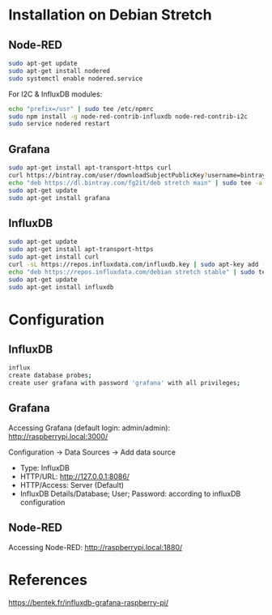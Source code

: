 # Installation on Debian Stretch
## Node-RED
```bash
sudo apt-get update
sudo apt-get install nodered
sudo systemctl enable nodered.service
```

For I2C & InfluxDB modules:
```bash
echo "prefix=/usr" | sudo tee /etc/npmrc
sudo npm install -g node-red-contrib-influxdb node-red-contrib-i2c
sudo service nodered restart
```

## Grafana
```bash
sudo apt-get install apt-transport-https curl
curl https://bintray.com/user/downloadSubjectPublicKey?username=bintray | sudo apt-key add -
echo "deb https://dl.bintray.com/fg2it/deb stretch main" | sudo tee -a /etc/apt/sources.list.d/grafana.list
sudo apt-get update
sudo apt-get install grafana
```

## InfluxDB
```bash
sudo apt-get update
sudo apt-get install apt-transport-https
sudo apt-get install curl
curl -sL https://repos.influxdata.com/influxdb.key | sudo apt-key add -
echo "deb https://repos.influxdata.com/debian stretch stable" | sudo tee /etc/apt/sources.list.d/influxdb.list 
sudo apt-get update
sudo apt-get install influxdb
```

# Configuration
## InfluxDB
```bash
influx
create database probes;
create user grafana with password 'grafana' with all privileges;
```

## Grafana
Accessing Grafana (default login: admin/admin): http://raspberrypi.local:3000/

Configuration -> Data Sources -> Add data source

- Type: InfluxDB
- HTTP/URL: http://127.0.0.1:8086/
- HTTP/Access: Server (Default)
- InfluxDB Details/Database; User; Password: according to influxDB configuration

## Node-RED
Accessing Node-RED: http://raspberrypi.local:1880/

# References
https://bentek.fr/influxdb-grafana-raspberry-pi/

